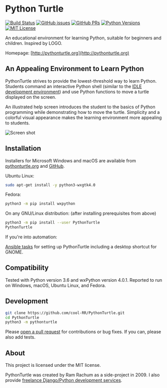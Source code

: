 Python Turtle
=============

[![Build Status](https://img.shields.io/travis/cool-RR/PythonTurtle/master.svg)](https://travis-ci.org/cool-RR/PythonTurtle
) [![GitHub issues](https://img.shields.io/github/issues-raw/cool-RR/PythonTurtle.svg)](https://github.com/cool-RR/PythonTurtle/issues
) [![GitHub PRs](https://img.shields.io/github/issues-pr-raw/cool-RR/PythonTurtle.svg)](https://github.com/cool-RR/PythonTurtle/pulls
) [![Python Versions](https://img.shields.io/pypi/pyversions/PythonTurtle.svg)](https://pypi.org/project/PythonTurtle/
) [![MIT License](https://img.shields.io/github/license/cool-RR/PythonTurtle.svg)](https://github.com/cool-RR/PythonTurtle/blob/master/LICENSE)

An educational environment for learning Python, suitable for beginners and children.
Inspired by LOGO.

Homepage: [http://pythonturtle.org](http://pythonturtle.org)

An Appealing Environment to Learn Python
----------------------------------------

PythonTurtle strives to provide the lowest-threshold way to learn Python.
Students command an interactive Python shell (similar to the [IDLE development
environment](https://docs.python.org/3/library/idle.html)) and use Python
functions to move a turtle displayed on the screen.

An illustrated help screen introduces the student to the basics of Python
programming while demonstrating how to move the turtle. Simplicity and a
colorful visual appearance makes the learning environment more appealing
to students.

![Screen shot](http://pythonturtle.org/images/screenshot.gif)

Installation
------------

Installers for Microsoft Windows and macOS are available from
[pythonturtle.org](http://pythonturtle.org) and [GitHub](
https://github.com/cool-RR/PythonTurtle/releases).

Ubuntu Linux:

```bash
sudo apt-get install -y python3-wxgtk4.0
```

Fedora:

```bash
python3 -m pip install wxpython
```

On any GNU/Linux distribution: (after installing prerequisites from above)

```bash
python3 -m pip install --user PythonTurtle
PythonTurtle
```

If you're into automation:

[Ansible tasks](https://github.com/painless-software/ansible-software/blob/master/roles/education/tasks/programming.yml#L11-L34
) for setting up PythonTurtle including a desktop shortcut for GNOME.

Compatibility
-------------

Tested with Python version 3.6 and wxPython version 4.0.1.
Reported to run on Windows, macOS, Ubuntu Linux, and Fedora.

Development
-----------

```bash
git clone https://github.com/cool-RR/PythonTurtle.git
cd PythonTurtle
python3 -m pythonturtle
```

Please [open a pull request](https://github.com/cool-RR/PythonTurtle/pulls
) for contributions or bug fixes. If you can, please also add tests.

About
-----

This project is licensed under the MIT license.

PythonTurtle was created by Ram Rachum as a side-project in 2009. I also provide
[freelance Django/Python development services](https://chipmunkdev.com).
